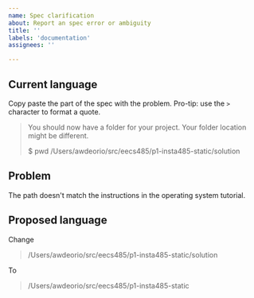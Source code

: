 ```yaml
---
name: Spec clarification
about: Report an spec error or ambiguity
title: ''
labels: 'documentation'
assignees: ''

---
```


## Current language
Copy paste the part of the spec with the problem.  Pro-tip: use the `>` character to format a quote.

> You should now have a folder for your project. Your folder location might be different.
>
> $ pwd
> /Users/awdeorio/src/eecs485/p1-insta485-static/solution

## Problem
The path doesn't match the instructions in the operating system tutorial.

## Proposed language

Change
> /Users/awdeorio/src/eecs485/p1-insta485-static/solution

To
> /Users/awdeorio/src/eecs485/p1-insta485-static
